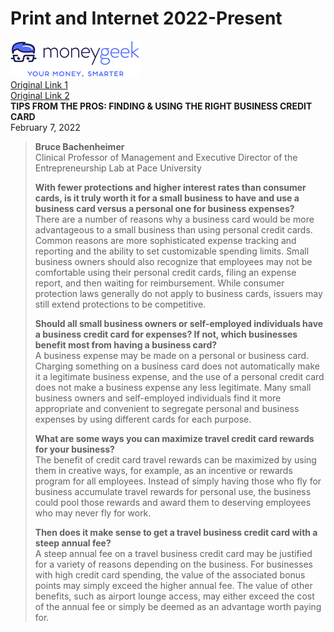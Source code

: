 # Print and Internet 2022-Present

[![moneygeek](images/moneygeek.png)](https://www.moneygeek.com/credit-cards/business/#expert=bruce-bachenheimer) <br/>
[Original Link 1](https://www.moneygeek.com/credit-cards/business/#expert=bruce-bachenheimer) <br/>
[Original Link 2](https://www.moneygeek.com/credit-cards/business/best-travel/#expert=bruce-bachenheimer) <br/>
**TIPS FROM THE PROS: FINDING & USING THE RIGHT BUSINESS CREDIT CARD** <br/>
February 7, 2022 <br/>
> **Bruce Bachenheimer** <br/>
> Clinical Professor of Management and Executive Director of the Entrepreneurship Lab at Pace University
>  
> **With fewer protections and higher interest rates than consumer cards, is it truly worth it for a small business to have and use a business card versus a personal one for business expenses?** <br/>
> There are a number of reasons why a business card would be more advantageous to a small business than using personal credit cards. Common reasons are more sophisticated expense tracking and reporting and the ability to set customizable spending limits. Small business owners should also recognize that employees may not be comfortable using their personal credit cards, filing an expense report, and then waiting for reimbursement. While consumer protection laws generally do not apply to business cards, issuers may still extend protections to be competitive.
> 
> **Should all small business owners or self-employed individuals have a business credit card for expenses? If not, which businesses benefit most from having a business card?** <br/>
> A business expense may be made on a personal or business card. Charging something on a business card does not automatically make it a legitimate business expense, and the use of a personal credit card does not make a business expense any less legitimate. Many small business owners and self-employed individuals find it more appropriate and convenient to segregate personal and business expenses by using different cards for each purpose.
> 
> **What are some ways you can maximize travel credit card rewards for your business?** <br/>
> The benefit of credit card travel rewards can be maximized by using them in creative ways, for example, as an incentive or rewards program for all employees. Instead of simply having those who fly for business accumulate travel rewards for personal use, the business could pool those rewards and award them to deserving employees who may never fly for work.
>
> 
> **Then does it make sense to get a travel business credit card with a steep annual fee?** <br/>
> A steep annual fee on a travel business credit card may be justified for a variety of reasons depending on the business. For businesses with high credit card spending, the value of the associated bonus points may simply exceed the higher annual fee. The value of other benefits, such as airport lounge access, may either exceed the cost of the annual fee or simply be deemed as an advantage worth paying for.



